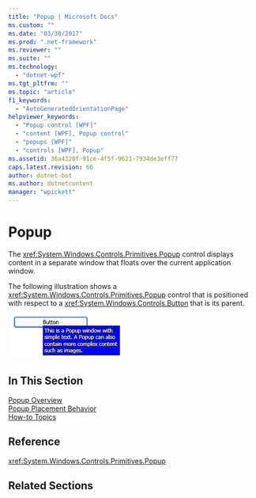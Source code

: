 ```yaml
---
title: "Popup | Microsoft Docs"
ms.custom: ""
ms.date: "03/30/2017"
ms.prod: ".net-framework"
ms.reviewer: ""
ms.suite: ""
ms.technology: 
  - "dotnet-wpf"
ms.tgt_pltfrm: ""
ms.topic: "article"
f1_keywords: 
  - "AutoGeneratedOrientationPage"
helpviewer_keywords: 
  - "Popup control [WPF]"
  - "content [WPF], Popup control"
  - "popups [WPF]"
  - "controls [WPF], Popup"
ms.assetid: 36a4320f-91ce-4f5f-9621-7934de3eff77
caps.latest.revision: 66
author: dotnet-bot
ms.author: dotnetcontent
manager: "wpickett"
---
```

# Popup
The <xref:System.Windows.Controls.Primitives.Popup> control displays content in a separate window that floats over the current application window.  
  
 The following illustration shows a <xref:System.Windows.Controls.Primitives.Popup> control that is positioned with respect to a <xref:System.Windows.Controls.Button> that is its parent.  
  
 ![Popup illustration](../../../../docs/framework/wpf/controls/media/popuppicture.JPG "PopupPicture")  
  
## In This Section  
 [Popup Overview](../../../../docs/framework/wpf/controls/popup-overview.md)  
 [Popup Placement Behavior](../../../../docs/framework/wpf/controls/popup-placement-behavior.md)  
 [How-to Topics](../../../../docs/framework/wpf/controls/popup-how-to-topics.md)  
  
## Reference  
 <xref:System.Windows.Controls.Primitives.Popup>  
  
## Related Sections